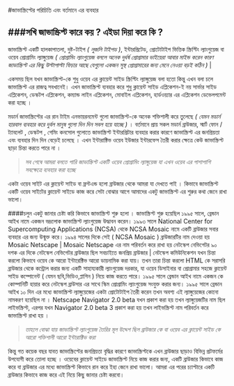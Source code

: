 #জাভাস্ক্রিপ্টের পরিচিতি এবং বর্তমানে এর ব্যবহার

###সখি জাভাস্ক্রিপ্ট কারে কয় ? এইডা দিয়া করে কি ?
---

জাভাস্ক্রিপ্ট একটি হালকাপাতলা, দুষ্ট-টাইপ _( লুজলি টাইপড )_, ইন্টারপ্রিটেড, প্রোটোটাইপ ভিত্তিক স্ক্রিপ্টিং ল্যাংগুয়েজ বা ওয়েব প্রোগ্রামিং ল্যাঙ্গুয়েজ _( প্রোগ্রামিং ল্যাংগুয়েজ বললে অনেক দুর্ধর্ষ প্রোগ্রামার ভাইয়েরা আবার মাইন্ড করেন কারণ জাভাস্ক্রিপ্ট এর কিছু উল্টাপাল্টা ফিচার আছে যেগুলো একজন সুস্থ প্রোগ্রামারের জন্য মেনে নেওয়া বড়ই কঠিন )_ |

একসময় ছিল যখন জাভাস্ক্রিপ্ট-কে শুধু ওয়েব এর ক্লায়েন্ট সাইড স্ক্রিপ্টিং ল্যাঙ্গুয়েজ বলা হতো কিন্তু এখন বলা চলে জাভাস্ক্রিপ্ট এর রাজত্ব সবখানেই। এখন জাভাস্ক্রিপ্ট ব্যবহার করে শুধু ক্লায়েন্ট সাইড এপ্লিকেশন-ই নয় সার্ভার সাইড এপ্লিকেশন, ডেস্কটপ এপ্লিকেশন, কম্যান্ড লাইন এপ্লিকেশন, মোবাইল এপ্লিকেশন, হার্ডওয়্যার এর এপ্লিকেশন ডেভেলপমেন্ট করা হচ্ছে ।

মডার্ন জাভাস্ক্রিপ্টের এর রান টাইম এনভায়রনমেন্ট গুলো জাভাস্ক্রিপ্ট-কে অনেক শক্তিশালী করে তুলেছে _( যেমন মডার্ন হারবাল ব্যবহার করে দুর্বল মানুষ গুলো দিন দিন সবল হয়ে যাচ্ছে )_ । বর্তমানে প্রায় সকল মডার্ন ব্রাউজার, স্মার্ট ফোন / ট্যাবলেট , ডেস্কটপ , গেমিং কনসোল গুলোতে জাভাস্ক্রিপ্ট ইন্টারপ্রিটার ব্যবহার করার কারণে জাভাস্ক্রিপ্ট এর জনপ্রিয়তা এবং ব্যবহার দিন দিন বেড়েই চলেছে । এখন ইন্টারাক্টিভ ওয়েব ইউজার ইন্টারফেস তৈরী করার ক্ষেত্রে কেউ জাভাস্ক্রিপ্ট ছাড়া চিন্তা করতে পারে না ।

>_সব শেষে আমরা বলতে পারি জাভাস্ক্রিপ্ট একটি ওয়েব প্রোগ্রামিং ল্যাঙ্গুয়েজ যা এখন ওয়েব এর পাশাপাশি সবক্ষেত্রে ব্যবহার করা হচ্ছে_

একটা ওয়েব সাইট এর ক্লায়েন্ট সাইড বা ফ্রন্টএন্ড হলো ব্রাউজার থেকে আমরা যা দেখতে পাই । কিভাবে জাভাস্ক্রিপ্ট একটি ওয়েব সাইটের ক্লায়েন্ট সাইডে কাজ করে সেটা বোঝার আগে আমাদের একটু জাভাস্ক্রিপ্ট এর শুরুর কথা জেনে রাখা ভালো।

####চলুন একটু জানার চেষ্টা করি কিভাবে জাভাস্ক্রিপ্ট শুরু হলো ।
জাভাস্ক্রিপ্ট শুরু হয়েছিল ১৯৯৫ সালে, ব্রেন্ডান আইখ নামে একজন ভদ্রলোক জাভাস্ক্রিপ্ট ল্যাংগুয়েজ উদ্ধাবন করেন।
১৯৯৩ সালে National Center for Supercomputing Applications (NCSA) থেকে NCSA Mosaic নামে একটি ব্রাউজার সবার ব্যবহার এর জন্য উন্মুক্ত করে। ১৯৯৪ সালের দিকে সেই ( NCSA Mosaic ) ব্রাউজারটির  নাম দেওয়া হয় Mosaic Netscape | Mosaic Netscape এর নাম পরিবর্তন করে রাখা হয় নেটস্কেপ নেভিগেটর ৯০ দশক এর দিকে নেটস্কেপ নেভিগেটর ব্রাউজার ছিল সবচাইতে জনপ্রিয় ব্রাউজার | নেটস্কেপ কমিউনিকেশন যখন চিন্তা করলো কিভাবে ওয়েব কে আরো ইন্টারেক্টিভ আরো ডায়নামিক করা যায়। তখন তারা চিন্তা করলো HTML কে সরাসরি ব্রাউজার থেকে কন্ট্রোল করার জন্য একটি সাহায্যকারী ল্যাংগুয়েজ দরকার, যা ওয়েব ডিসাইনার বা প্রোগ্রামার সহজে ক্লায়েন্ট সাইড কম্পোনেন্ট ( যেমন ছবি,ভিডিও,প্লাগিন ) নিয়ে কাজ করতে পারে। ১৯৯৫ সালে ব্রেন্ডান আইখ নামে একজন কে কোম্পানিটি হায়ার করে নেটস্কেপ ব্রাউসার এর সাথে স্কিম প্রোগ্রামিং ল্যাংগুয়েজ সংযুক্ত করার জন্য। ১৯৯৫ সালে ব্রেন্ডান আইখ ১০ দিন এর মধ্যে জাভাস্ক্রিপ্ট ল্যাঙ্গুয়েজের একটা প্রোটোটাইপ তৈরী করেন তখন অবশ্য এই  ল্যাঙ্গুয়েজের কোনো নামকরণ হয়েছিল না । Netscape Navigator 2.0 beta যখন প্রকাশ করা হয় তখন ল্যাঙ্গুয়েজটির নাম ছিল লাইভস্ক্রিপ্ট, এরপর যখন Navigator 2.0 beta 3 প্রকাশ করা হয় তখন লাইভস্ক্রিপ্ট নাম পরিবর্তন করে জাভাস্ক্রিপ্ট রাখা হয় ।

>_তাহলে বোঝা যায় জাভাস্ক্রিপ্ট ল্যাংগুয়েজ তৈরির মূল উদ্দেশ ছিল ব্রাউজার কে বা ওয়েব এর ক্লায়েন্ট সাইড কে আরো শক্তিশালী আরো ইন্টারাক্টিভ করা_

কিন্তু গত কয়েক বছর যাবত জাভাস্ক্রিপ্টের জনপ্রিয়তা বৃদ্ধির কারণে জাভাস্ক্রিপ্টকে এখন ব্রাউজার ছাড়াও বিভিন্ন প্রটফর্মের উপযোগী করে তোলা হচ্ছে । ওয়েবের ক্লায়েন্ট সাইডে জাভাস্ক্রিপ্ট নিয়ে কাজ করার জন্য, একটি ব্রাউজার কিভাবে কাজ করে বা ব্রাউজার এর মধ্যে জাভাস্ক্রিপ্ট কিভাবে রান করে ইহা জেনে রাখা ভালো। আমরা এর পরের চ্যাপ্টারে একটি ব্রাউজার কিভাবে কাজ করে এই নিয়ে কিছু জানার চেষ্টা করবো। 

